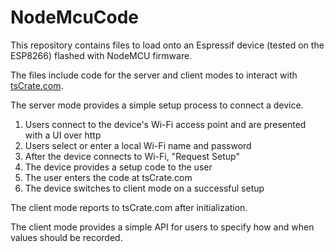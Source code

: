 # NodeMcuCode
This repository contains files to load onto an Espressif device (tested on the ESP8266) flashed with NodeMCU firmware.

The files include code for the server and client modes to interact with [tsCrate.com](https://tscrate.com).

The server mode provides a simple setup process to connect a device.
1. Users connect to the device's Wi-Fi access point and are presented with a UI over http
3. Users select or enter a local Wi-Fi name and password
5. After the device connects to Wi-Fi, "Request Setup"
6. The device provides a setup code to the user
7. The user enters the code at tsCrate.com
9. The device switches to client mode on a successful setup

The client mode reports to tsCrate.com after initialization.

The client mode provides a simple API for users to specify how and when values should be recorded.
